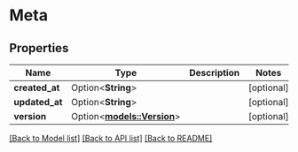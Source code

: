 # Meta

## Properties

Name | Type | Description | Notes
------------ | ------------- | ------------- | -------------
**created_at** | Option<**String**> |  | [optional]
**updated_at** | Option<**String**> |  | [optional]
**version** | Option<[**models::Version**](Version.md)> |  | [optional]

[[Back to Model list]](../README.md#documentation-for-models) [[Back to API list]](../README.md#documentation-for-api-endpoints) [[Back to README]](../README.md)


